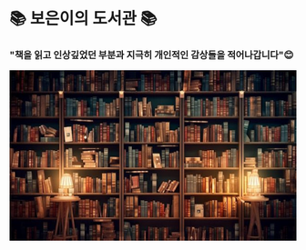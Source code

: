 # 📚 보은이의 도서관 📚


### "책을 읽고 인상깊었던 부분과 지극히 개인적인 감상들을 적어나갑니다"😊

<img src="https://github.com/bbobbony/Images/blob/main/%EB%8F%84%EC%84%9C/Bookshelf%20Photos%20-%20Download%20Free%20High-Quality%20Pictures%20_%20Freepik.jpg?raw=true" width="575" height="300" />

